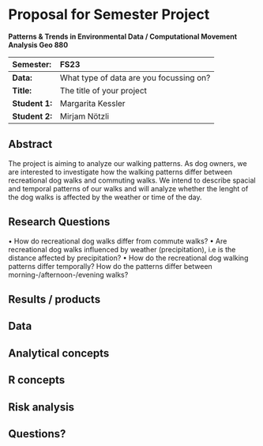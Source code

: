 # Proposal for Semester Project

**Patterns & Trends in Environmental Data / Computational Movement
Analysis Geo 880**

| Semester:      | FS23                                     |
|:---------------|:---------------------------------------- |
| **Data:**      | What type of data are you focussing on?  |
| **Title:**     | The title of your project                |
| **Student 1:** | Margarita Kessler                        |
| **Student 2:** | Mirjam Nötzli                        |

## Abstract 
<!-- (50-60 words) -->
The project is aiming to analyze our walking patterns. As dog owners, we are interested to investigate how the walking patterns differ between recreational dog walks and commuting walks. We intend to describe spacial and temporal patterns of our walks and will analyze whether the lenght of the dog walks is affected by the weather or time of the day.

## Research Questions
<!-- (50-60 words) -->
•	How do recreational dog walks differ from commute walks?
•	Are recreational dog walks influenced by weather (precipitation), i.e is the distance affected by precipitation?
•	How do the recreational dog walking patterns differ temporally? How do the patterns differ between morning-/afternoon-/evening walks?

## Results / products
<!-- What do you expect, anticipate? -->

## Data
<!-- What data will you use? Will you require additional context data? Where do you get this data from? Do you already have all the data? -->

## Analytical concepts
<!-- Which analytical concepts will you use? What conceptual movement spaces and respective modelling approaches of trajectories will you be using? What additional spatial analysis methods will you be using? -->

## R concepts
<!-- Which R concepts, functions, packages will you mainly use. What additional spatial analysis methods will you be using? -->

## Risk analysis
<!-- What could be the biggest challenges/problems you might face? What is your plan B? -->

## Questions? 
<!-- Which questions would you like to discuss at the coaching session? -->
